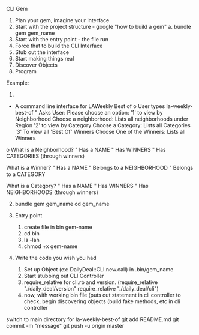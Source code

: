 CLI Gem 

1)	Plan your gem, imagine your interface 
2)	Start with the project structure - google   "how to build a gem"
a.	bundle gem gem_name
3)	Start with the entry point - the file run 
4)	Force that to build the CLI Interface 
5)	Stub out the interface 
6)	Start making things real 
7)	Discover Objects 
8)	Program 

Example:

1)
-	A command line interface for LAWeekly Best of 
o	User types la-weekly-best-of 
"	Asks User:  Please choose an option: 
				'1' to view by Neighborhood
					Choose a neighborhood:
					Lists all neighborhoods under Region 
				'2' to view by Category
					Choose a Category:
					Lists all Categories 
				'3' To view all 'Best Of' Winners 
					Choose One of the Winners: 
					Lists all Winners 

o	What is a Neighborhood? 
"	Has a NAME 
"	Has WINNERS
"	Has CATEGORIES (through winners)

What is a Winner? 
"	Has a NAME 
"	Belongs to a NEIGHBORHOOD
"	Belongs to a CATEGORY 

What is a Category? 
"	Has a NAME 
"	Has WINNERS
"	Has NEIGHBORHOODS (through winners)


2) bundle gem gem_name 
             cd gem_name 

3) Entry point
	1) create file in bin     gem-name 
	2) cd bin 
	3) ls -lah 
	4)  chmod +x gem-name

4) Write the code you wish you had 
	1) Set up Object  (ex: DailyDeal::CLI.new.call) in .bin/gem_name 
	2) Start stubbing out CLI Controller 
	3) require_relative for cli.rb and version. 
		(require_relative "./daily_deal/version"
require_relative "./daily_deal/cli")
	4) now, with working bin file (puts out statement in cli controller to check, begin discovering objects (build fake methods, etc in cli controller 


switch to main directory for la-weekly-best-of 
git add README.md
git commit -m "message"
git push -u origin master

